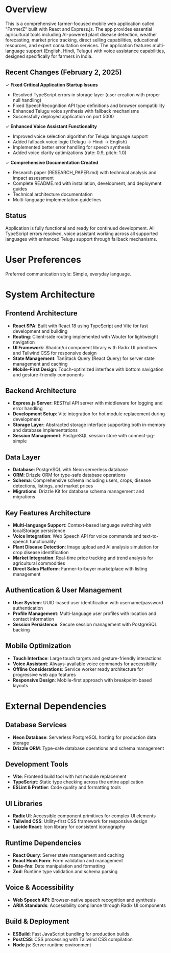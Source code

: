 # Overview

This is a comprehensive farmer-focused mobile web application called "FarmerZ" built with React and Express.js. The app provides essential agricultural tools including AI-powered plant disease detection, weather forecasting, market price tracking, direct selling capabilities, educational resources, and expert consultation services. The application features multi-language support (English, Hindi, Telugu) with voice assistance capabilities, designed specifically for farmers in India.

## Recent Changes (February 2, 2025)

✓ **Fixed Critical Application Startup Issues**
- Resolved TypeScript errors in storage layer (user creation with proper null handling)
- Fixed SpeechRecognition API type definitions and browser compatibility
- Enhanced Telugu voice synthesis with fallback mechanisms
- Successfully deployed application on port 5000

✓ **Enhanced Voice Assistant Functionality**
- Improved voice selection algorithm for Telugu language support
- Added fallback voice logic (Telugu → Hindi → English)
- Implemented better error handling for speech synthesis
- Added voice clarity optimizations (rate: 0.9, pitch: 1.0)

✓ **Comprehensive Documentation Created**
- Research paper (RESEARCH_PAPER.md) with technical analysis and impact assessment
- Complete README.md with installation, development, and deployment guides
- Technical architecture documentation
- Multi-language implementation guidelines

## Status
Application is fully functional and ready for continued development. All TypeScript errors resolved, voice assistant working across all supported languages with enhanced Telugu support through fallback mechanisms.

# User Preferences

Preferred communication style: Simple, everyday language.

# System Architecture

## Frontend Architecture
- **React SPA**: Built with React 18 using TypeScript and Vite for fast development and building
- **Routing**: Client-side routing implemented with Wouter for lightweight navigation
- **UI Framework**: Shadcn/ui component library with Radix UI primitives and Tailwind CSS for responsive design
- **State Management**: TanStack Query (React Query) for server state management and caching
- **Mobile-First Design**: Touch-optimized interface with bottom navigation and gesture-friendly components

## Backend Architecture
- **Express.js Server**: RESTful API server with middleware for logging and error handling
- **Development Setup**: Vite integration for hot module replacement during development
- **Storage Layer**: Abstracted storage interface supporting both in-memory and database implementations
- **Session Management**: PostgreSQL session store with connect-pg-simple

## Data Layer
- **Database**: PostgreSQL with Neon serverless database
- **ORM**: Drizzle ORM for type-safe database operations
- **Schema**: Comprehensive schema including users, crops, disease detections, listings, and market prices
- **Migrations**: Drizzle Kit for database schema management and migrations

## Key Features Architecture
- **Multi-language Support**: Context-based language switching with localStorage persistence
- **Voice Integration**: Web Speech API for voice commands and text-to-speech functionality
- **Plant Disease Detection**: Image upload and AI analysis simulation for crop disease identification
- **Market Integration**: Real-time price tracking and trend analysis for agricultural commodities
- **Direct Sales Platform**: Farmer-to-buyer marketplace with listing management

## Authentication & User Management
- **User System**: UUID-based user identification with username/password authentication
- **Profile Management**: Multi-language user profiles with location and contact information
- **Session Persistence**: Secure session management with PostgreSQL backing

## Mobile Optimization
- **Touch Interface**: Large touch targets and gesture-friendly interactions
- **Voice Assistant**: Always-available voice commands for accessibility
- **Offline Considerations**: Service worker ready architecture for progressive web app features
- **Responsive Design**: Mobile-first approach with breakpoint-based layouts

# External Dependencies

## Database Services
- **Neon Database**: Serverless PostgreSQL hosting for production data storage
- **Drizzle ORM**: Type-safe database operations and schema management

## Development Tools
- **Vite**: Frontend build tool with hot module replacement
- **TypeScript**: Static type checking across the entire application
- **ESLint & Prettier**: Code quality and formatting tools

## UI Libraries
- **Radix UI**: Accessible component primitives for complex UI elements
- **Tailwind CSS**: Utility-first CSS framework for responsive design
- **Lucide React**: Icon library for consistent iconography

## Runtime Dependencies
- **React Query**: Server state management and caching
- **React Hook Form**: Form validation and management
- **Date-fns**: Date manipulation and formatting
- **Zod**: Runtime type validation and schema parsing

## Voice & Accessibility
- **Web Speech API**: Browser-native speech recognition and synthesis
- **ARIA Standards**: Accessibility compliance through Radix UI components

## Build & Deployment
- **ESBuild**: Fast JavaScript bundling for production builds
- **PostCSS**: CSS processing with Tailwind CSS compilation
- **Node.js**: Server runtime environment